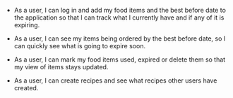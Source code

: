 * As a user, I can log in and add my food items and the best before date to the application so that I can track what I currently have and if any of it is expiring.  

* As a user, I can see my items being ordered by the best before date, so I can quickly see what is going to expire soon.  

* As a user, I can mark my food items used, expired or delete them so that my view of items stays updated.  

* As a user, I can create recipes and see what recipes other users have created.
